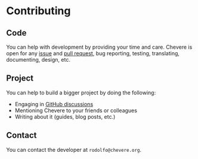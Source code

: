 # Contributing

## Code

You can help with development by providing your time and care. Chevere is open for any [issue](https://github.com/chevere/chevere/issues) and [pull request](https://github.com/chevere/chevere/pulls), bug reporting, testing, translating, documenting, design, etc.

## Project

You can help to build a bigger project by doing the following:

* Engaging in [GitHub discussions](https://github.com/chevere/chevere/discussions)
* Mentioning Chevere to your friends or colleagues
* Writing about it (guides, blog posts, etc.)

## Contact

You can contact the developer at `rodolfo@chevere.org`.

